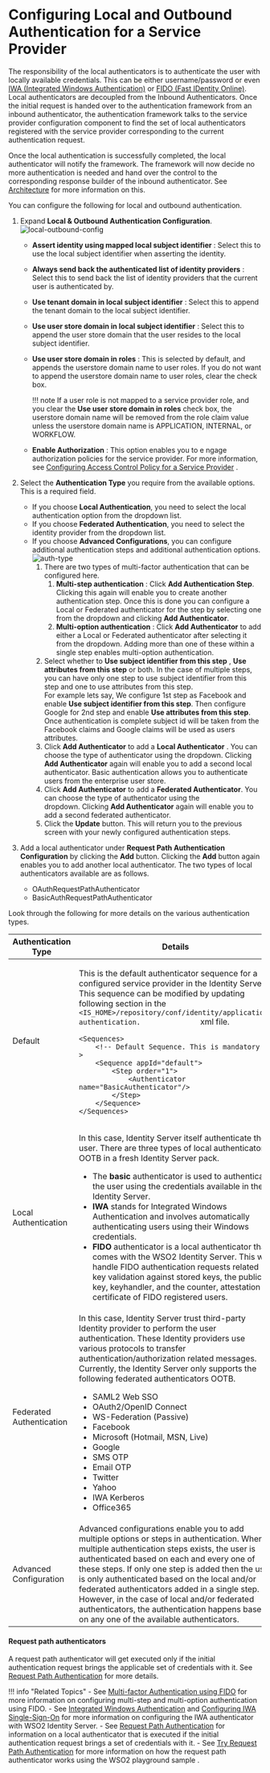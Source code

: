 # Configuring Local and Outbound Authentication for a Service Provider

The responsibility of the local authenticators is to authenticate the
user with locally available credentials. This can be either
username/password or even [IWA (Integrated Windows
Authentication)](../../tutorials/integrated-windows-authentication) or [FIDO (Fast
IDentity Online)](../../learn/multi-factor-authentication-using-fido). Local
authenticators are decoupled from the Inbound Authenticators. Once the
initial request is handed over to the authentication framework from an
inbound authenticator, the authentication framework talks to the service
provider configuration component to find the set of local authenticators
registered with the service provider corresponding to the current
authentication request.

Once the local authentication is successfully completed, the local
authenticator will notify the framework. The framework will now decide
no more authentication is needed and hand over the control to the
corresponding response builder of the inbound authenticator. See
[Architecture](../../get-started/architecture) for more information on this.

You can configure the following for local and outbound authentication.

1.  Expand **Local & Outbound Authentication Configuration**.  
    ![local-outbound-config](../../assets/img/using-wso2-identity-server/local-outbound-config.png)  
    -   **Assert identity using mapped local subject identifier** :
        Select this to use the local subject identifier when asserting
        the identity.
    -   **Always send back the authenticated list of identity
        providers** : Select this to send back the list of identity
        providers that the current user is authenticated by.
    -   **Use tenant domain in local subject identifier** : Select this
        to append the tenant domain to the local subject identifier.
    -   **Use user store domain in local subject identifier** : Select
        this to append the user store domain that the user resides to
        the local subject identifier.
    -   **Use user store domain in roles** : This is selected by
        default, and appends the userstore domain name to user roles. If
        you do not want to append the userstore domain name to user
        roles, clear the check box.

        !!! note
            If a user role is not mapped to a service provider role, and you
            clear the **Use user store domain in roles** check box, the
            userstore domain name will be removed from the role claim value
            unless the userstore domain name is APPLICATION, INTERNAL, or
            WORKFLOW.
        

    -   **Enable Authorization** : This option enables you to e ngage
        authorization policies for the service provider. For more
        information, see [Configuring Access Control Policy for a
        Service
        Provider](../../tutorials/configuring-access-control-policy-for-a-service-provider)
        .

2.  Select the **Authentication Type** you require from the available
    options. This is a required field.  
    -   If you choose **Local Authentication**, you need to select the
        local authentication option from the dropdown list.
    -   If you choose **Federated Authentication**, you need to select
        the identity provider from the dropdown list.
    -   If you choose **Advanced Configurations**, you can configure
        additional authentication steps and additional authentication
        options.  
        ![auth-type](../../assets/img/using-wso2-identity-server/auth-type.png)
        1.  There are two types of multi-factor authentication that can
            be configured here.
            1.  **Multi-step authentication** : Click **Add
                Authentication Step**. Clicking this again will enable
                you to create another authentication step. Once this is
                done you can configure a Local or Federated
                authenticator for the step by selecting one from the
                dropdown and clicking **Add Authenticator**.
            2.  **Multi-option authentication** : Click **Add
                Authenticator** to add either a Local or Federated
                authenticator after selecting it from the dropdown.
                Adding more than one of these within a single step
                enables multi-option authentication.
        2.  Select whether to **Use subject identifier from this step**
           , **Use attributes from this step** or both. In the case of
            multiple steps, you can have only one step to use subject
            identifier from this step and one to use attributes from
            this step.  
            For example lets say, We configure 1st step as Facebook and
            enable **Use subject identifier from this step**. Then
            configure Google for 2nd step and enable **Use attributes
            from this step**. Once authentication is complete subject
            id will be taken from the Facebook claims and Google claims
            will be used as users attributes.
        3.  Click **Add Authenticator** to add a **Local Authenticator**
            . You can choose the type of authenticator using the
            dropdown. Clicking **Add Authenticator** again will enable
            you to add a second local authenticator. Basic
            authentication allows you to authenticate users from the
            enterprise user store.
        4.  Click **Add Authenticator** to add a **Federated
            Authenticator**. You can choose the type of authenticator
            using the dropdown. Clicking **Add Authenticator** again
            will enable you to add a second federated authenticator.
        5.  Click the **Update** button. This will return you to the
            previous screen with your newly configured authentication
            steps.
3.  Add a local authenticator under **Request Path Authentication
    Configuration** by clicking the **Add** button. Clicking the **Add**
    button again enables you to add another local authenticator. The two
    types of local authenticators available are as follows.
    -   OAuthRequestPathAuthenticator
    -   BasicAuthRequestPathAuthenticator

Look through the following for more details on the various
authentication types.

<table>
<thead>
<tr class="header">
<th>Authentication Type</th>
<th>Details</th>
</tr>
</thead>
<tbody>
<tr class="odd">
<td>Default</td>
<td><div class="content-wrapper">
<p>This is the default authenticator sequence for a configured service provider in the Identity Server. This sequence can be modified by updating following section in the <code>               &lt;IS_HOME&gt;/repository/conf/identity/application-authentication.              </code> xml file.</p>
<div class="code panel pdl" style="border-width: 1px;">
<div class="codeContent panelContent pdl">
<div class="sourceCode" id="cb1" data-syntaxhighlighter-params="brush: xml; gutter: false; theme: Confluence" data-theme="Confluence" style="brush: xml; gutter: false; theme: Confluence"><pre class="sourceCode xml"><code class="sourceCode xml"><a class="sourceLine" id="cb1-1" title="1"><span class="kw">&lt;Sequences&gt;</span></a>
<a class="sourceLine" id="cb1-2" title="2">    <span class="co">&lt;!-- Default Sequence. This is mandatory --&gt;</span></a>
<a class="sourceLine" id="cb1-3" title="3">    <span class="kw">&lt;Sequence</span><span class="ot"> appId=</span><span class="st">&quot;default&quot;</span><span class="kw">&gt;</span></a>
<a class="sourceLine" id="cb1-4" title="4">        <span class="kw">&lt;Step</span><span class="ot"> order=</span><span class="st">&quot;1&quot;</span><span class="kw">&gt;</span></a>
<a class="sourceLine" id="cb1-5" title="5">            <span class="kw">&lt;Authenticator</span><span class="ot"> name=</span><span class="st">&quot;BasicAuthenticator&quot;</span><span class="kw">/&gt;</span></a>
<a class="sourceLine" id="cb1-6" title="6">        <span class="kw">&lt;/Step&gt;</span></a>
<a class="sourceLine" id="cb1-7" title="7">    <span class="kw">&lt;/Sequence&gt;</span></a>
<a class="sourceLine" id="cb1-8" title="8"><span class="kw">&lt;/Sequences&gt;</span></a></code></pre></div>
</div>
</div>
</div></td>
</tr>
<tr class="even">
<td>Local Authentication</td>
<td><p>In this case, Identity Server itself authenticate the user. There are three types of local authenticators OOTB in a fresh Identity Server pack.</p>
<ul>
<li>The <strong>basic</strong> authenticator is used to authenticate the user using the credentials available in the Identity Server.</li>
<li><strong>IWA</strong> stands for Integrated Windows Authentication and involves automatically authenticating users using their Windows credentials.</li>
<li><strong>FIDO</strong> authenticator is a local authenticator that comes with the WSO2 Identity Server. This will handle FIDO authentication requests related key validation against stored keys, the public key, keyhandler, and the counter, attestation certificate of FIDO registered users.</li>
</ul></td>
</tr>
<tr class="odd">
<td>Federated Authentication</td>
<td>In this case, Identity Server trust third-party Identity provider to perform the user authentication. These Identity providers use various protocols to transfer authentication/authorization related messages. Currently, the Identity Server only supports the following federated authenticators OOTB.
<ul>
<li>SAML2 Web SSO</li>
<li>OAuth2/OpenID Connect</li>
<li>WS-Federation (Passive)</li>
<li>Facebook</li>
<li>Microsoft (Hotmail, MSN, Live)</li>
<li>Google</li>
<li>SMS OTP</li>
<li>Email OTP</li>
<li>Twitter</li>
<li>Yahoo</li>
<li>IWA Kerberos</li>
<li>Office365</li>
</ul></td>
</tr>
<tr class="even">
<td>Advanced Configuration</td>
<td>Advanced configurations enable you to add multiple options or steps in authentication. When multiple authentication steps exists, the user is authenticated based on each and every one of these steps. If only one step is added then the user is only authenticated based on the local and/or federated authenticators added in a single step. However, in the case of local and/or federated authenticators, the authentication happens based on any one of the available authenticators.</td>
</tr>
</tbody>
</table>

#### Request path authenticators

A request path authenticator will get executed only if the initial
authentication request brings the applicable set of credentials with it.
See [Request Path Authentication](../../learn/request-path-authentication) for
more details.

!!! info "Related Topics"
    -   See [Multi-factor Authentication using
        FIDO](../../learn/multi-factor-authentication-using-fido) for more information
        on configuring multi-step and multi-option authentication using
        FIDO.
    -   See [Integrated Windows
        Authentication](../../tutorials/integrated-windows-authentication) and
        [Configuring IWA Single-Sign-On](../../tutorials/configuring-iwa-single-sign-on)
        for more information on configuring the IWA authenticator with WSO2
        Identity Server.
    -   See [Request Path Authentication](../../learn/request-path-authentication) for
        information on a local authenticator that is executed if the initial
        authentication request brings a set of credentials with it.
    -   See [Try Request Path
        Authentication](../../learn/try-request-path-authentication)
        for more information on how the request path authenticator works
        using the WSO2 playground sample .
